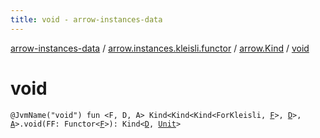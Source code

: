 ```yaml
---
title: void - arrow-instances-data
---
```


[arrow-instances-data](../../index.html) / [arrow.instances.kleisli.functor](../index.html) / [arrow.Kind](index.html) / [void](./void.html)

# void

`@JvmName("void") fun <F, D, A> Kind<Kind<Kind<ForKleisli, `[`F`](void.html#F)`>, `[`D`](void.html#D)`>, `[`A`](void.html#A)`>.void(FF: Functor<`[`F`](void.html#F)`>): Kind<`[`D`](void.html#D)`, `[`Unit`](https://kotlinlang.org/api/latest/jvm/stdlib/kotlin/-unit/index.html)`>`